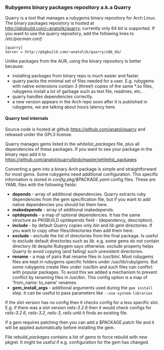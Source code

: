 ### Rubygems binary packages repository a.k.a Quarry

Quarry is a tool that manages a rubygems binary repository for Arch Linux. The binary packages repository is hosted at http://pkgbuild.com/~anatolik/quarry; currently only 64 bit is supported. If you want to use the quarry repository, add the following lines to */etc/pacman.conf*:

```
[quarry]
Server = http://pkgbuild.com/~anatolik/quarry/x86_64/
````

Unlike packages from the AUR, using the binary repository is better because:
 - installing packages from binary repo is much easier and faster.
 - quarry packs the minimal set of files needed for a user. E.g. rubygems with native extensions contain 3 (three!) copies of the same *.so files, rubygems install a lot of garbage such as test file, readmes, etc..
 - quarry handles dependencies correctly.
 - a new version appears in the Arch repo soon after it is published in rubygems, we are talking about hours latency here.

#### Quarry tool internals

Source code is hosted at github https://github.com/anatol/quarry and released under the GPL3 license.

Quarry manages gems listed in the *whitelist_packages* file, plus all dependencies of these packages. If you want to see your package in the binary repo add it to https://github.com/anatol/quarry/blob/master/whitelist_packages

Converting a gem into a binary Arch package is simple and straightforward for most gems. Some rubygems need additional configuration. This specific information is stored in *config.pkg/$PACKAGE.yaml* config files. These are YAML files with the following fields:

  * **depends** - array of additional dependencies. Quarry extracts ruby dependencies from the gem specification file, but if you want to add native dependencies you should list them here.
  * **makedepends** - array of additional makedepends.
  * **optdepends** - a map of optional dependencies. It has the same structure as PKGBUILD optdepends field - (dependency, description).
  * **include** - by default Quarry copies only *bin* and *lib* gem directories. If you want to copy other files/directories then add them here.
  * **exclude** - exclude the list of directories from the final package. Is useful to exclude default directories such as *lib*. e.g. some gems do not contain directory *lib* despite Rubygem says otherwise. *exclude* property helps Quarry to avoid copying (and failing) such unexistent directories.
  * **rename** - a map of pairs that rename files in /usr/bin/. Most rubygems files are kept in rubygems specific folders under /usr/lib/ruby/gems. But some rubygems create files under /usr/bin and such files can conflict with popular packages. To avoid this we added a mechanism to prevent conflict by renaming files in /usr/bin. This config option is a map of 'from_name: to_name' renames.
  * **gem_install_args** - additional arguments used during the `gem install` step. It can be useful to pass parameters like `--use-system-libraries`

If the slot version has no config then it checks config for a less specific slot. E.g. if there was a slot version *rails-3.2.6* then it would check configs for *rails-3.2.6*, *rails-3.2*, *rails-3*, *rails* until it finds an existing file. 

If a gem requires patching then you can add a $PACKAGE.patch file and it will be applied automatically before installing the gem.

File *rebuild_packages* contains a list of gems to force rebuild with new pkgrel. It might be useful if e.g. configuration for the gem has changed.
